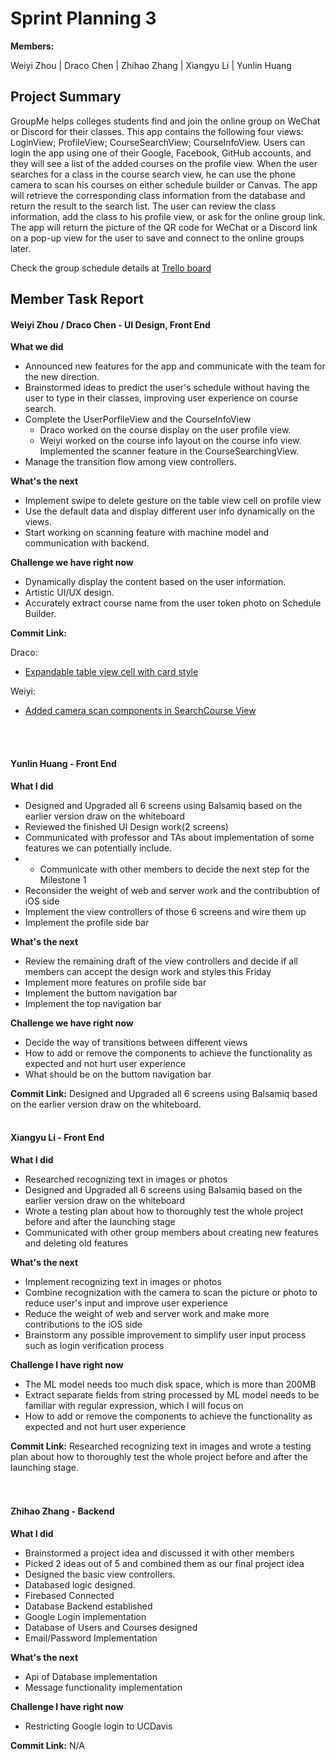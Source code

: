 # Sprint Planning 3

**Members:** 

Weiyi Zhou | Draco Chen | Zhihao Zhang | Xiangyu Li | Yunlin Huang

## Project Summary

GroupMe helps colleges students find and join the online group on WeChat or Discord for their classes. This app contains the following four views: LoginView; ProfileView; CourseSearchView; CourseInfoView. Users can login the app using one of their Google, Facebook, GitHub accounts, and they will see a list of the added courses on the profile view. When the user searches for a class in the course search view, he can use the phone camera to scan his courses on either schedule builder or Canvas. The app will retrieve the corresponding class information from the database and return the result to the search list. The user can review the class information, add the class to his profile view, or ask for the online group link. The app will return the picture of the QR code for WeChat or a Discord link on a pop-up view for the user to save and connect to the online groups later.

Check the group schedule details at [Trello board](https://trello.com/b/upsiiTAh/ecs-189e-project)

## Member Task Report

#### Weiyi Zhou / Draco Chen - UI Design, Front End

**What we did**

- Announced new features for the app and communicate with the team for the new direction.
- Brainstormed ideas to predict the user's schedule without having the user to type in their classes, improving user experience on course search.
- Complete the UserPorfileView and the CourseInfoView
  - Draco worked on the course display on the user profile view.
  - Weiyi worked on the course info layout on the course info view. Implemented the scanner feature in the CourseSearchingView.
- Manage the transition flow among view controllers.

**What's the next**

- Implement swipe to delete gesture on the table view cell on profile view
- Use the default data and display different user info dynamically on the views.
- Start working on scanning feature with machine model and communication with backend.

**Challenge we have right now**

- Dynamically display the content based on the user information.
- Artistic UI/UX design.
- Accurately extract course name from the user token photo on Schedule Builder.

**Commit Link:**

Draco:

*  [Expandable table view cell with card style](https://github.com/ECS189E/project-w21-groupme/commit/1f549536f3a99c5d947fd14b5b01eb34b958218f)

Weiyi:

- [Added camera scan components in SearchCourse View](https://github.com/ECS189E/project-w21-groupme/commit/4d2f2b2c9e3f50ebde14e54369f39928c3513bbf)

<br/>
<br/>

#### Yunlin Huang - Front End

**What I did**

- Designed and Upgraded all 6 screens using Balsamiq based on the earlier version draw on the whiteboard
- Reviewed the finished UI Design work(2 screens)
- Communicated with professor and TAs about implementation of some features we can potentially include.
- - Communicate with other members to decide the next step for the Milestone 1
- Reconsider the weight of web and server work and the contribubtion of iOS side
- Implement the view controllers of those 6 screens and wire them up
- Implement the profile side bar

**What's the next**

- Review the remaining draft of the view controllers and decide if all members can accept the design work and styles this 
    Friday
- Implement more features on profile side bar
- Implement the buttom navigation bar
- Implement the top navigation bar

**Challenge we have right now**
- Decide the way of transitions between different views
- How to add or remove the components to achieve the functionality as expected and not hurt user experience
- What should be on the buttom navigation bar 

**Commit Link:** Designed and Upgraded all 6 screens using Balsamiq based on the earlier version draw on the whiteboard. 
<br/>
<br/>

#### Xiangyu Li - Front End

**What I did**

- Researched recognizing text in images or photos
- Designed and Upgraded all 6 screens using Balsamiq based on the earlier version draw on the whiteboard
- Wrote a testing plan about how to thoroughly test the whole project before and after the launching stage
- Communicated with other group members about creating new features and deleting old features

**What's the next**
- Implement recognizing text in images or photos 
- Combine recognization with the camera to scan the picture or photo to reduce user's input and improve user experience
- Reduce the weight of web and server work and make more contributions to the iOS side
- Brainstorm any possible improvement to simplify user input process such as login verification process

**Challenge I have right now**

- The ML model needs too much disk space, which is more than 200MB
- Extract separate fields from string processed by ML model needs to be familiar with regular expression, which I will focus on
- How to add or remove the components to achieve the functionality as expected and not hurt user experience

**Commit Link:** Researched recognizing text in images and wrote a testing plan about how to thoroughly test the whole project before and after the launching stage.   
<br/>
<br/>


#### Zhihao Zhang - Backend

**What I did**

- Brainstormed a project idea and discussed it with other members
- Picked 2 ideas out of 5 and combined them as our final project idea
- Designed the basic view controllers. 
- Databased logic designed.
- Firebased Connected
- Database Backend established
- Google Login implementation
- Database of Users and Courses designed
- Email/Password Implementation

**What's the next**

* Api of Database implementation 
* Message functionality implementation

**Challenge I have right now**

* Restricting Google login to UCDavis

**Commit Link:** N/A

